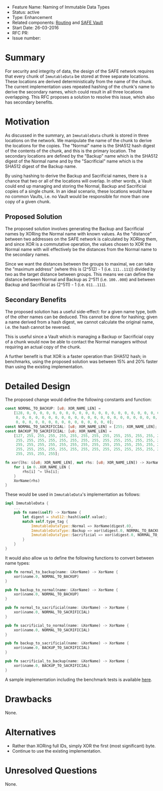 - Feature Name: Naming of Immutable Data Types
- Status: active
- Type: Enhancement
- Related components: [Routing](https://github.com/maidsafe/routing) and [SAFE Vault](https://github.com/maidsafe/safe_vault)
- Start Date: 26-03-2016
- RFC PR:
- Issue number:

# Summary

For security and integrity of data, the design of the SAFE network requires that every chunk of `ImmutableData` be stored at three separate locations.  These locations are derived deterministically from the name of the chunk.  The current implementation uses repeated hashing of the chunk's name to derive the secondary names, which could result in all three locations overlapping.  This RFC proposes a solution to resolve this issue, which also has secondary benefits.

# Motivation

As discussed in the summary, an `ImmutableData` chunk is stored in three locations on the network.  We manipulate the name of the chunk to derive the locations for the copies.  The "Normal" name is the SHA512 hash digest of the contents of the chunk, and this is the primary location.  The secondary locations are defined by the "Backup" name which is the SHA512 digest of the Normal name and by the "Sacrificial" name which is the SHA512 digest of the Backup name.

By using hashing to derive the Backup and Sacrificial names, there is a chance that two or all of the locations will overlap.  In other words, a Vault could end up managing and storing the Normal, Backup and Sacrificial copies of a single chunk.  In an ideal scenario, these locations would have no common Vaults, i.e. no Vault would be responsible for more than one copy of a given chunk.

## Proposed Solution

The proposed solution involves generating the Backup and Sacrificial names by XORing the Normal name with known values.  As the "distance" between two addresses on the SAFE network is calculated by XORing them, and since XOR is a commutative operation, the values chosen to XOR the Normal name with will effectively be the distances from the Normal name to the secondary names.

Since we want the distances between the groups to maximal, we can take the "maximum address" (where this is (2^512) - 1 (i.e. `111..111`)) divided by two as the target distance between groups.  This means we can define the distance between Normal and Backup as 2^511 (i.e. `100..000`) and between Backup and Sacrificial as (2^511) - 1 (i.e. `011..111`).

## Secondary Benefits

The proposed solution has a useful side-effect: for a given name type, both of the other names can be deduced.  This cannot be done for hashing; given a name derived from a hash digest, we cannot calculate the original name, i.e. the hash cannot be reversed.

This is useful since a Vault which is managing a Backup or Sacrificial copy of a chunk would now be able to contact the Normal managers without requiring an actual copy of the chunk.

A further benefit is that XOR is a faster operation than SHA512 hash; in benchmarks, using the proposed solution was between 15% and 20% faster than using the existing implementation.

# Detailed Design

The proposed change would define the following constants and function:

```rust
const NORMAL_TO_BACKUP: [u8; XOR_NAME_LEN] =
    [128, 0, 0, 0, 0, 0, 0, 0, 0, 0, 0, 0, 0, 0, 0, 0, 0, 0, 0, 0, 0, 0, 0, 0,
     0, 0, 0, 0, 0, 0, 0, 0, 0, 0, 0, 0, 0, 0, 0, 0, 0, 0, 0, 0, 0, 0, 0, 0, 0,
     0, 0, 0, 0, 0, 0, 0, 0, 0, 0, 0, 0, 0, 0, 0];
const NORMAL_TO_SACRIFICIAL: [u8; XOR_NAME_LEN] = [255; XOR_NAME_LEN];
const BACKUP_TO_SACRIFICIAL: [u8; XOR_NAME_LEN] =
    [127, 255, 255, 255, 255, 255, 255, 255, 255, 255, 255, 255, 255, 255, 255,
     255, 255, 255, 255, 255, 255, 255, 255, 255, 255, 255, 255, 255, 255, 255,
     255, 255, 255, 255, 255, 255, 255, 255, 255, 255, 255, 255, 255, 255, 255,
     255, 255, 255, 255, 255, 255, 255, 255, 255, 255, 255, 255, 255, 255, 255,
     255, 255, 255, 255];

fn xor(lhs: &[u8; XOR_NAME_LEN], mut rhs: [u8; XOR_NAME_LEN]) -> XorName {
    for i in 0..XOR_NAME_LEN {
        rhs[i] ^= lhs[i];
    }
    XorName(rhs)
}
```

These would be used in `ImmutableData`'s implementation as follows:

```rust
impl ImmutableData {
    ...
    pub fn name(&self) -> XorName {
        let digest = sha512::hash(&self.value);
        match self.type_tag {
            ImmutableDataType::Normal => XorName(digest.0),
            ImmutableDataType::Backup => xor(&digest.0, NORMAL_TO_BACKUP),
            ImmutableDataType::Sacrificial => xor(&digest.0, NORMAL_TO_SACRIFICIAL),
        }
    }
}
```

It would also allow us to define the following functions to convert between name types:

```rust
pub fn normal_to_backup(name: &XorName) -> XorName {
    xor(&name.0, NORMAL_TO_BACKUP)
}

pub fn backup_to_normal(name: &XorName) -> XorName {
    xor(&name.0, NORMAL_TO_BACKUP)
}

pub fn normal_to_sacrificial(name: &XorName) -> XorName {
    xor(&name.0, NORMAL_TO_SACRIFICIAL)
}

pub fn sacrificial_to_normal(name: &XorName) -> XorName {
    xor(&name.0, NORMAL_TO_SACRIFICIAL)
}

pub fn backup_to_sacrificial(name: &XorName) -> XorName {
    xor(&name.0, BACKUP_TO_SACRIFICIAL)
}

pub fn sacrificial_to_backup(name: &XorName) -> XorName {
    xor(&name.0, BACKUP_TO_SACRIFICIAL)
}
```

A sample implementation including the benchmark tests is available [here](https://gitlab.com/Fraser999/RFC-0023-ImmutableData-Type-Naming).

# Drawbacks

None.

# Alternatives

* Rather than XORing full IDs, simply XOR the first (most significant) byte.
* Continue to use the existing implementation.

# Unresolved Questions

None.

